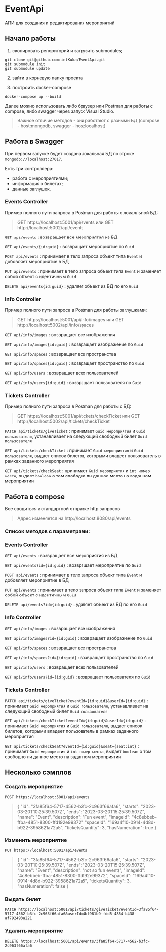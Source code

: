# EventApi

АПИ для создания и редактирования мероприятий

## Начало работы
1. скопировать репоpиторий и загрузить submodules;
  ```
  git clone git@github.com:intKuka/EventApi.git
  git submodule init
  git submodule update
  ```
2. зайти в корневую папку проекта

3. построить docker-compose
```
docker-compose up --build
```

Далее можно использовать либо браузер или Postman для работы с compose, либо swagger через запуск Visual Studio.
> Важное отличие методов - они работают с разными БД (compose - host:mongodb, swagger - host:localhost)

## Работа в Swagger
При первом запуске будет создана локальная БД по строке `mongodb://localhost:27017`.

Есть три контроллера:
- работа с мероприятиями;
- информация о билетах;
- данные заглушек.

### Events Controller
Пример полного пути запроса в Postman для работы с локалльной БД:
> GET https://localhost:5001/api/events
или
> GET http://localhost:5002/api/events

`GET api/events` : возвращает все мероприятия из БД

`GET api/events/{id:guid}` : возвращает мероприятие по `Guid`

`POST api/events` : принимает в тело запроса объект типа `Event` и добовляет мероприятие в БД

`PUT api/events` : принимает в тело запроса объект типа `Event` и заменяет собой объект с идентичным `Guid`

`DELETE api/events{id:guid}` : удаляет объект из БД по его `Guid`

### Info Controller
Пример полного пути запроса в Postman для работы заглушками:
> GET https://localhost:5001/api/info/images
или
> GET http://localhost:5002/api/info/spaces

`GET api/info/images` : возвращает все изображения

`GET api/info/images{id:guid}` : возвращает изображение по `Guid`

`GET api/info/spaces` : возвращает все пространства

`GET api/info/spaces{id:guid}` : возвращает пространство по `Guid`

`GET api/info/users` : возвращает всех пользователей

`GET api/info/users{id:guid}` : возвращает пользователя по `Guid`

### Tickets Controller
Пример полного пути запроса в Postman для работы с БД:
> GET https://localhost:5001/api/tickets/checkTicket
или
> GET http://localhost:5002/api/tickets/checkTicket

`PATCH api/tickets/giveTicket` : принимает `Guid мероприятия` и `Guid пользователя`, устанавливает на следующий свободный билет `Guid пользователя`

`GET api/tickets/checkTicket` : принимает `Guid мероприятия` и `Guid пользователя`, выдает список билетов, которыми владеет пользователь в рамках заданного мероприятия

`GET api/tickets/checkSeat` : принимает `Guid мероприятия` и `int номер места`, выдает `boolean` о том свободно ли данное место на заданном мероприятии

## Работа в compose
Все сводиться к стандартной отправке http запросов
> Адрес изменяется на http://localhost:8080/api/events

### Список методов с параметрами:

### Events Controller
`GET api/events` : возвращает все мероприятия из БД

`GET api/events?id={id:guid}` : возвращает мероприятие по `Guid`

`POST api/events` : принимает в тело запроса объект типа `Event` и добовляет мероприятие в БД

`PUT api/events` : принимает в тело запроса объект типа `Event` и заменяет собой объект с идентичным `Guid`

`DELETE api/events?id={id:guid}` : удаляет объект из БД по его `Guid`

### Info Controller
`GET api/info/images` : возвращает все изображения

`GET api/info/images?id={id:guid}` : возвращает изображение по `Guid`

`GET api/info/spaces` : возвращает все пространства

`GET api/info/spaces?id={id:guid}` : возвращает пространство по `Guid`

`GET api/info/users` : возвращает всех пользователей

`GET api/info/users?id={id:guid}` : возвращает пользователя по `Guid`

### Tickets Controller

`PATCH api/tickets/giveTicket?eventId={id:guid}&userId={id:guid}` : принимает `Guid мероприятия` и `Guid пользователя`, устанавливает на следующий свободный билет `Guid пользователя`

`GET api/tickets/checkTicket?eventId={id:guid}&userId={id:guid}` : принимает `Guid мероприятия` и `Guid пользователя`, выдает список билетов, которыми владеет пользователь в рамках заданного мероприятия

`GET api/tickets/checkSeat?eventId={id:guid}&seat={seat:int}` : принимает `Guid мероприятия` и `int номер места`, выдает `boolean` о том свободно ли данное место на заданном мероприятии

## Несколько сэмплов
### Создать мероприятие
`POST https://localhost:5001/api/events`

> { "id": "3fa85f64-5717-4562-b3fc-2c963f66afa6", "starts": "2023-03-20T10:25:39.507Z", "ends": "2023-03-20T15:25:39.507Z", "name": "Event", "description": "Fun event", "imageId": "4c8ebbeb-ffba-4851-8300-ffd192e99372", "spaceId": "169a4f10-0914-4d8d-b922-3958621a72a5", "ticketsQuantity": 3, "hasNumeration": true }

### Изменить мероприятие
`PUT https://localhost:5001/api/events`

> { "id": "3fa85f64-5717-4562-b3fc-2c963f66afa6", "starts": "2023-03-20T10:25:39.507Z", "ends": "2023-03-20T15:25:39.507Z", "name": "Event", "description": "not so fun event(", "imageId": "4c8ebbeb-ffba-4851-8300-ffd192e99372", "spaceId": "169a4f10-0914-4d8d-b922-3958621a72a5", "ticketsQuantity": 3, "hasNumeration": false }

### Выдать билет
`PATCH https://localhost:5001/api/tickets/giveTicket?eventId=3fa85f64-5717-4562-b3fc-2c963f66afa6&userId=4bf981b9-fdd5-4854-b438-af792493a221`

### Удалить мероприятие
`DELETE https://localhost:5001/api/events/3fa85f64-5717-4562-b3fc-2c963f66afa6`
